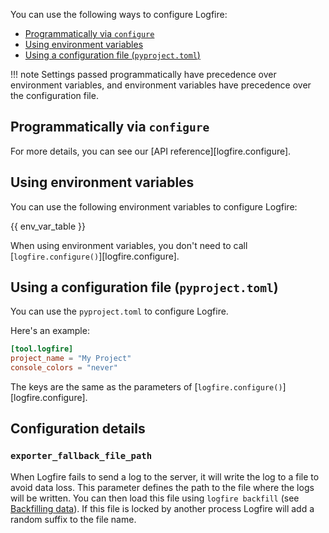 You can use the following ways to configure Logfire:

- [Programmatically via `configure`](#programmatically-via-configure)
- [Using environment variables](#using-environment-variables)
- [Using a configuration file (`pyproject.toml`)](#using-a-configuration-file-pyprojecttoml)

!!! note
    Settings passed programmatically have precedence over environment variables, and
    environment variables have precedence over the configuration file.

## Programmatically via `configure`

<!-- TODO(Marcelo): Need to add an explanation, and example on how to do this. -->

For more details, you can see our [API reference][logfire.configure].

## Using environment variables

You can use the following environment variables to configure Logfire:

{{ env_var_table }}

When using environment variables, you don't need to call [`logfire.configure()`][logfire.configure].

## Using a configuration file (`pyproject.toml`)

You can use the `pyproject.toml` to configure Logfire.

Here's an example:

```toml
[tool.logfire]
project_name = "My Project"
console_colors = "never"
```

The keys are the same as the parameters of [`logfire.configure()`][logfire.configure].

## Configuration details

### `exporter_fallback_file_path`

When Logfire fails to send a log to the server, it will write the log to a file to avoid data loss.
This parameter defines the path to the file where the logs will be written.
You can then load this file using `logfire backfill` (see [Backfilling data](backfill.md)).
If this file is locked by another process Logfire will add a random suffix to the file name.
